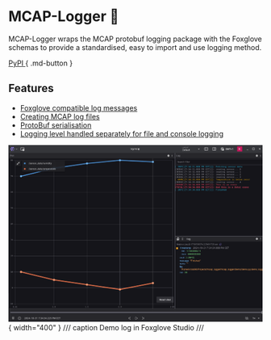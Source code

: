 # MCAP-Logger :billed_cap:

MCAP-Logger wraps the MCAP protobuf logging package with the Foxglove schemas to provide a standardised, easy to import
and use logging method.

[PyPI <i class="fa-brands fa-python"></i>](https://pypi.org/project/mcap-logger/){ .md-button }

## Features

- [Foxglove compatible log messages](explanations/foxglove.md)
- [Creating MCAP log files](explanations/mcap.md)
- [ProtoBuf serialisation](explanations/protobuf.md)
- [Logging level handled separately for file and console logging](explanations/motivation.md)

![demo_log_in_foxglove.png](assets/demo_log_in_foxglove.png){ width="400" }
/// caption
Demo log in Foxglove Studio
///
